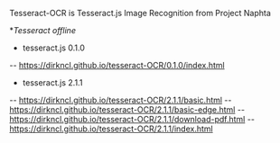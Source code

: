 Tesseract-OCR is Tesseract.js Image Recognition from Project Naphta


**Tesseract offline*
- tesseract.js 0.1.0

-- https://dirkncl.github.io/tesseract-OCR/0.1.0/index.html


- tesseract.js 2.1.1

-- https://dirkncl.github.io/tesseract-OCR/2.1.1/basic.html
-- https://dirkncl.github.io/tesseract-OCR/2.1.1/basic-edge.html
-- https://dirkncl.github.io/tesseract-OCR/2.1.1/download-pdf.html
-- https://dirkncl.github.io/tesseract-OCR/2.1.1/index.html


